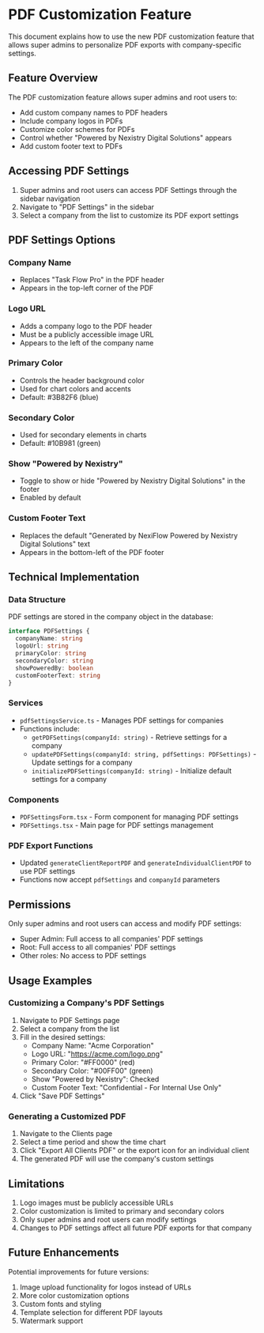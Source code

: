 # PDF Customization Feature

This document explains how to use the new PDF customization feature that allows super admins to personalize PDF exports with company-specific settings.

## Feature Overview

The PDF customization feature allows super admins and root users to:
- Add custom company names to PDF headers
- Include company logos in PDFs
- Customize color schemes for PDFs
- Control whether "Powered by Nexistry Digital Solutions" appears
- Add custom footer text to PDFs

## Accessing PDF Settings

1. Super admins and root users can access PDF Settings through the sidebar navigation
2. Navigate to "PDF Settings" in the sidebar
3. Select a company from the list to customize its PDF export settings

## PDF Settings Options

### Company Name
- Replaces "Task Flow Pro" in the PDF header
- Appears in the top-left corner of the PDF

### Logo URL
- Adds a company logo to the PDF header
- Must be a publicly accessible image URL
- Appears to the left of the company name

### Primary Color
- Controls the header background color
- Used for chart colors and accents
- Default: #3B82F6 (blue)

### Secondary Color
- Used for secondary elements in charts
- Default: #10B981 (green)

### Show "Powered by Nexistry"
- Toggle to show or hide "Powered by Nexistry Digital Solutions" in the footer
- Enabled by default

### Custom Footer Text
- Replaces the default "Generated by NexiFlow Powered by Nexistry Digital Solutions" text
- Appears in the bottom-left of the PDF footer

## Technical Implementation

### Data Structure
PDF settings are stored in the company object in the database:
```typescript
interface PDFSettings {
  companyName: string
  logoUrl: string
  primaryColor: string
  secondaryColor: string
  showPoweredBy: boolean
  customFooterText: string
}
```

### Services
- `pdfSettingsService.ts` - Manages PDF settings for companies
- Functions include:
  - `getPDFSettings(companyId: string)` - Retrieve settings for a company
  - `updatePDFSettings(companyId: string, pdfSettings: PDFSettings)` - Update settings for a company
  - `initializePDFSettings(companyId: string)` - Initialize default settings for a company

### Components
- `PDFSettingsForm.tsx` - Form component for managing PDF settings
- `PDFSettings.tsx` - Main page for PDF settings management

### PDF Export Functions
- Updated `generateClientReportPDF` and `generateIndividualClientPDF` to use PDF settings
- Functions now accept `pdfSettings` and `companyId` parameters

## Permissions

Only super admins and root users can access and modify PDF settings:
- Super Admin: Full access to all companies' PDF settings
- Root: Full access to all companies' PDF settings
- Other roles: No access to PDF settings

## Usage Examples

### Customizing a Company's PDF Settings
1. Navigate to PDF Settings page
2. Select a company from the list
3. Fill in the desired settings:
   - Company Name: "Acme Corporation"
   - Logo URL: "https://acme.com/logo.png"
   - Primary Color: "#FF0000" (red)
   - Secondary Color: "#00FF00" (green)
   - Show "Powered by Nexistry": Checked
   - Custom Footer Text: "Confidential - For Internal Use Only"
4. Click "Save PDF Settings"

### Generating a Customized PDF
1. Navigate to the Clients page
2. Select a time period and show the time chart
3. Click "Export All Clients PDF" or the export icon for an individual client
4. The generated PDF will use the company's custom settings

## Limitations

1. Logo images must be publicly accessible URLs
2. Color customization is limited to primary and secondary colors
3. Only super admins and root users can modify settings
4. Changes to PDF settings affect all future PDF exports for that company

## Future Enhancements

Potential improvements for future versions:
1. Image upload functionality for logos instead of URLs
2. More color customization options
3. Custom fonts and styling
4. Template selection for different PDF layouts
5. Watermark support